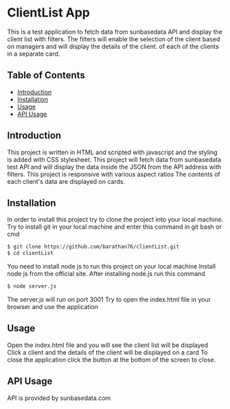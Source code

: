 # ClientList App

This is a test application to fetch data from sunbasedata API and display the client list with filters.
The filters will enable the selection of the client based on managers and will display the details of the client.
of each of the clients in a separate card.

## Table of Contents

- [Introduction](#introduction)
- [Installation](#installation)
- [Usage](#usage)
- [API Usage](#api-usage)

## Introduction

This project is written in HTML and scripted with javascript and the styling is added with CSS stylesheet. 
This project will fetch data from sunbasedata test API and will display the data inside the JSON from the API address with filters.
This project is responsive with various aspect ratios
The contents of each client's data are displayed on cards.


## Installation

In order to install this project try to clone the project into your local machine.
Try to install git in your local machine and enter this command in git bash or cmd
```bash
$ git clone https://github.com/barathan76/clientList.git
$ cd clientList
```

You need to install node js to run this project on your local machine
Install node js from the official site.
After installing node.js run this command

```bash
$ node server.js
```

The server.js will run on port 3001
Try to open the index.html file in your browser and use the application

## Usage
Open the index.html file and you will see the client list will be displayed
Click a client and the details of the client will be displayed on a card
To close the application click the button at the bottom of the screen to close.

## API Usage
API is provided by sunbasedata.com 
